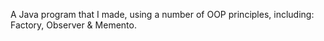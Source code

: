 A Java program that I made, using a number of OOP principles, including: Factory, Observer & Memento.
